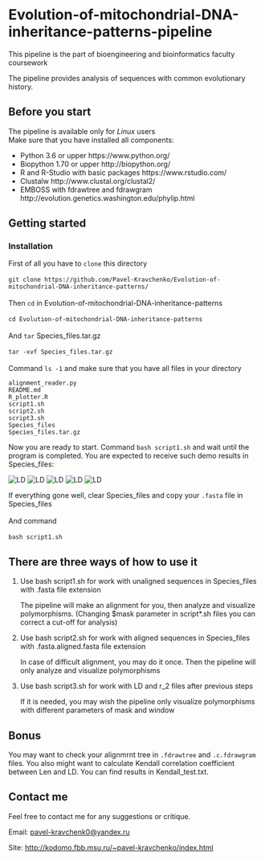 # Evolution-of-mitochondrial-DNA-inheritance-patterns-pipeline

This pipeline is the part of bioengineering and bioinformatics faculty coursework

The pipeline provides analysis of sequences with common evolutionary history.

## Before you start

The pipeline is available only for <i>Linux</i> users </br>
Make sure that you have installed all components:
<ul>
<li>Python 3.6 or upper https://www.python.org/
<li>Biopython 1.70 or upper http://biopython.org/
<li>R and R-Studio with basic packages https://www.rstudio.com/
<li>Clustalw http://www.clustal.org/clustal2/
<li>EMBOSS with fdrawtree and fdrawgram http://evolution.genetics.washington.edu/phylip.html
</ul>


## Getting started

### Installation

First of all you have to ```clone``` this directory</br></br>
```git clone https://github.com/Pavel-Kravchenko/Evolution-of-mitochondrial-DNA-inheritance-patterns/```</br></br>
Then ```cd``` in Evolution-of-mitochondrial-DNA-inheritance-patterns</br></br>
```cd Evolution-of-mitochondrial-DNA-inheritance-patterns```</br></br>
And ```tar``` Species_files.tar.gz</br></br>
```tar -xvf Species_files.tar.gz```</br></br>
Command ```ls -1``` and make sure that you have all files in your directory
```
alignment_reader.py
README.md
R_plotter.R
script1.sh
script2.sh
script3.sh
Species_files
Species_files.tar.gz
```
Now you are ready to start.
Command 
```bash script1.sh``` and wait until the program is completed. 
You are expected to receive such demo results in Species_files:

<img alt="LD" src="http://kodomo.fbb.msu.ru/~pavel-kravchenko/GitHub/LD_hist_example_0.25_207.png">
<img alt="LD" src="http://kodomo.fbb.msu.ru/~pavel-kravchenko/GitHub/LD_plot_example_0.25_207.png">
<img alt="LD" src="http://kodomo.fbb.msu.ru/~pavel-kravchenko/GitHub/Len_hist_example_0.25_207.png">
<img alt="LD" src="http://kodomo.fbb.msu.ru/~pavel-kravchenko/GitHub/r2_plot_example_0.25_207.png">
<img alt="LD" src="http://kodomo.fbb.msu.ru/~pavel-kravchenko/GitHub/Mix_example_0.25_207.png">

If everything gone well, clear Species_files and copy your ```.fasta``` file in Species_files</br></br>
And command</br></br>
```bash script1.sh```</br>

## There are three ways of how to use it

<ol>
<li>Use bash script1.sh for work with unaligned sequences in Species_files with .fasta file extension

The pipeline will make an alignment for you, then analyze and visualize polymorphisms. (Changing $mask parameter in script*.sh files you can correct a cut-off for analysis)</br>
  
<li>Use bash script2.sh for work with aligned sequences in Species_files with .fasta.aligned.fasta file extension

In case of difficult alignment, you may do it once. Then the pipeline will only analyze and visualize polymorphisms</br>

<li>Use bash script3.sh for work with LD and r_2 files after previous steps
  
If it is needed, you may wish the pipeline only visualize polymorphisms with different parameters of mask and window</br>
</ol>
  
## Bonus
You may want to check your alignmrnt tree in ```.fdrawtree``` and ```.c.fdrawgram``` files.
You also might want to calculate Kendall correlation coefficient between Len and LD. 
You can find results in Kendall_test.txt.

## Contact me

Feel free to contact me for any suggestions or critique.

Email: pavel-kravchenk0@yandex.ru 

Site: http://kodomo.fbb.msu.ru/~pavel-kravchenko/index.html 
